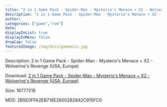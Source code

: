```yaml
---
title: "2 in 1 Game Pack - Spider-Man - Mysterio's Menace + X2 - Wolverine's Revenge (USA, Europe)"
description: "2 in 1 Game Pack - Spider-Man - Mysterio's Menace + X2 - Wolverine's Revenge (USA, Europe)"
author: 
categories: ["game","rom"]
date: 
displayInList: true
displayInMenu: false
dropCap: false
featuredImage: /img/miss/gamemiss.jpg
---
```


Description: 2 in 1 Game Pack - Spider-Man - Mysterio's Menace + X2 - Wolverine's Revenge (USA, Europe)

Download: <a style="text-decoration:underline;" href="https://mega.nz/#!6HAElA6Q!l8GQlNcx0SlqVq0gLG776uQYWbdz3VvjufV6YVodGgs" target = "_blank" rel = "nofollow" > 2 in 1 Game Pack - Spider-Man - Mysterio's Menace + X2 - Wolverine's Revenge (USA, Europe)</a>

Size: 16777216

MD5: 2B5E0FFA2EB716E2600282842C915FC0

